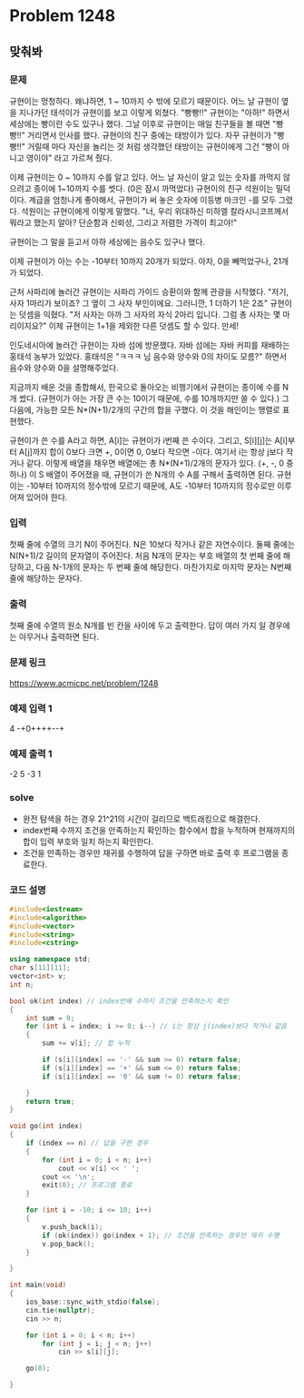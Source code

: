 # Problem 1248

## 맞춰봐

### 문제
규현이는 멍청하다. 왜냐하면, 1 ~ 10까지 수 밖에 모르기 때문이다. 어느 날 규현이 옆을 지나가던 태석이가 규현이를 보고 이렇게 외쳤다. "빵빵!!" 규현이는 "아하!" 하면서 세상에는 빵이란 수도 있구나 했다. 그날 이후로 규현이는 매일 친구들을 볼 때면 "빵빵!!" 거리면서 인사를 했다. 규현이의 친구 중에는 태방이가 있다. 자꾸 규현이가 "빵빵!!" 거릴때 마다 자신을 놀리는 것 처럼 생각했던 태방이는 규현이에게 그건 "빵이 아니고 영이야" 라고 가르쳐 줬다.

이제 규현이는 0 ~ 10까지 수를 알고 있다. 어느 날 자신이 알고 있는 숫자를 까먹지 않으려고 종이에 1~10까지 수를 썻다. (0은 잠시 까먹었다) 규현이의 친구 석원이는 밀덕이다. 계급을 엄청나게 좋아해서, 규현이가 써 놓은 숫자에 이등병 마크인 -를 모두 그렸다. 석원이는 규현이에게 이렇게 말했다. "너, 우리 위대하신 미하엘 칼라시니코프께서 뭐라고 했는지 알아? 단순함과 신뢰성, 그리고 저렴한 가격이 최고야!"

규현이는 그 말을 듣고서 아하 세상에는 음수도 있구나 했다.

이제 규현이가 아는 수는 -10부터 10까지 20개가 되었다. 아차, 0을 빼먹었구나, 21개가 되었다.

근처 사파리에 놀러간 규현이는 사파리 가이드 승환이와 함께 관광을 시작했다. "저기, 사자 1마리가 보이죠? 그 옆이 그 사자 부인이에요. 그러니깐, 1 더하기 1은 2죠" 규현이는 덧셈을 익혔다. "저 사자는 아까 그 사자의 자식 2마리 입니다. 그럼 총 사자는 몇 마리이지요?" 이제 규현이는 1+1을 제외한 다른 덧셈도 할 수 있다. 만세!

인도네시아에 놀러간 규현이는 자바 섬에 방문했다. 자바 섬에는 자바 커피를 재배하는 홍태석 농부가 있었다. 홍태석은 "ㅋㅋㅋ 님 음수와 양수와 0의 차이도 모름?" 하면서 음수와 양수와 0을 설명해주었다.

지금까지 배운 것을 종합해서, 한국으로 돌아오는 비행기에서 규현이는 종이에 수를 N개 썼다. (규현이가 아는 가장 큰 수는 10이기 때문에, 수를 10개까지만 쓸 수 있다.)  그 다음에, 가능한 모든 N*(N+1)/2개의 구간의 합을 구했다. 이 것을 해인이는 행렬로 표현했다.

규현이가 쓴 수를 A라고 하면, A[i]는 규현이가 i번째 쓴 수이다. 그리고, S[i][j]는 A[i]부터 A[j]까지 합이 0보다 크면 +, 0이면 0, 0보다 작으면 -이다. 여기서 i는 항상 j보다 작거나 같다. 이렇게 배열을 채우면 배열에는 총 N*(N+1)/2개의 문자가 있다. (+, -, 0 중 하나) 이 S 배열이 주어졌을 때, 규현이가 쓴 N개의 수 A를 구해서 출력하면 된다. 규현이는 -10부터 10까지의 정수밖에 모르기 때문에, A도 -10부터 10까지의 정수로만 이루어져 있어야 한다.

### 입력
첫째 줄에 수열의 크기 N이 주어진다. N은 10보다 작거나 같은 자연수이다. 둘째 줄에는 N(N+1)/2 길이의 문자열이 주어진다. 처음 N개의 문자는 부호 배열의 첫 번째 줄에 해당하고, 다음 N-1개의 문자는 두 번째 줄에 해당한다. 마찬가지로 마지막 문자는 N번째 줄에 해당하는 문자다.

### 출력
첫째 줄에 수열의 원소 N개를 빈 칸을 사이에 두고 출력한다. 답이 여러 가지 일 경우에는 아무거나 출력하면 된다.

### 문제 링크
<https://www.acmicpc.net/problem/1248>

### 예제 입력 1
4
-+0++++--+

### 예제 출력 1
-2 5 -3 1

### solve
- 완전 탐색을 하는 경우 21^21의 시간이 걸리므로 백트래킹으로 해결한다.
- index번째 수까지 조건을 만족하는지 확인하는 함수에서 합을 누적하며 현재까지의 합이 입력 부호와 일치 하는지 확인한다.
- 조건을 만족하는 경우만 재귀를 수행하여 답을 구하면 바로 출력 후 프로그램을 종료한다.

### 코드 설명
```C++
#include<iostream>
#include<algorithm>
#include<vector>
#include<string>
#include<cstring>

using namespace std;
char s[11][11];
vector<int> v;
int n;

bool ok(int index) // index번째 수까지 조건을 만족하는지 확인
{
	int sum = 0;
	for (int i = index; i >= 0; i--) // i는 항상 j(index)보다 작거나 같음
	{
		sum += v[i]; // 합 누적

		if (s[i][index] == '-' && sum >= 0) return false;
		if (s[i][index] == '+' && sum <= 0) return false;
		if (s[i][index] == '0' && sum != 0) return false;

	}
	return true;
}

void go(int index)
{
	if (index == n) // 답을 구한 경우
	{
		for (int i = 0; i < n; i++)
			cout << v[i] << ' ';
		cout << '\n';
		exit(0); // 프로그램 종료
	}

	for (int i = -10; i <= 10; i++)
	{
		v.push_back(i);
		if (ok(index)) go(index + 1); // 조건을 만족하는 경우만 재귀 수행
		v.pop_back();
	}

}

int main(void)
{
	ios_base::sync_with_stdio(false);
	cin.tie(nullptr);
	cin >> n;

	for (int i = 0; i < n; i++)
		for (int j = i; j < n; j++)
			cin >> s[i][j];

	go(0);

}

```
